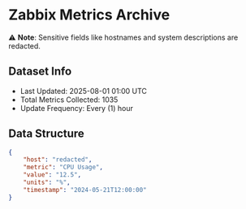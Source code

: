 # Zabbix Metrics Archive

⚠️ **Note**: Sensitive fields like hostnames and system descriptions are redacted.

## Dataset Info
- Last Updated: 2025-08-01 01:00 UTC
- Total Metrics Collected: 1035
- Update Frequency: Every (1) hour

## Data Structure
```json
{
    "host": "redacted",
    "metric": "CPU Usage",
    "value": "12.5",
    "units": "%",
    "timestamp": "2024-05-21T12:00:00"
}
```
